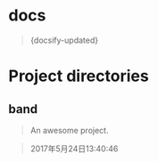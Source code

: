 
# docs 

> {docsify-updated} 

# Project directories
## band  
> An awesome project.

> ‎2017‎年‎5‎月‎24‎日‎13‎:‎40‎:‎46

